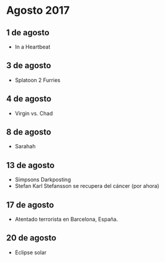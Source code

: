 Agosto 2017
===========

## 1 de agosto
 - In a Heartbeat
 
## 3 de agosto
 - Splatoon 2 Furries
 
## 4 de agosto
 - Virgin vs. Chad

## 8 de agosto
 - Sarahah

## 13 de agosto
 - Simpsons Darkposting
 - Stefan Karl Stefansson se recupera del cáncer (por ahora)

## 17 de agosto
 - Atentado terrorista en Barcelona, España.

## 20 de agosto
 - Eclipse solar
